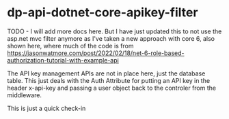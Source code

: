 # dp-api-dotnet-core-apikey-filter
TODO - I will add more docs here. But I have just updated this to not use the asp.net mvc filter anymore as I've taken a new approach with core 6, also shown here, where much of the code is from https://jasonwatmore.com/post/2022/02/18/net-6-role-based-authorization-tutorial-with-example-api 

The API key management APIs are not in place here, just the database table. This just deals with the Auth Attribute for putting an API key in the header x-api-key and passing a user object back to the controler from the middleware.

This is just a quick check-in
